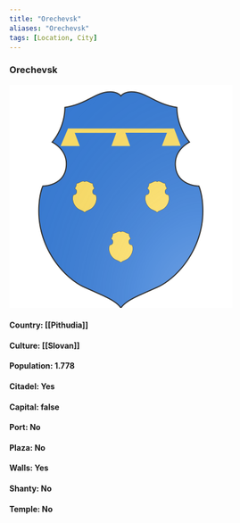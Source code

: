 ```yaml
---
title: "Orechevsk"
aliases: "Orechevsk"
tags: [Location, City]
---
```

### Orechevsk
![](attachment/fbc7d341bf949b6d200ae8f18ecc5607.svg)

#### Country: [[Pithudia]]

#### Culture: [[Slovan]]

#### Population: 1.778

#### Citadel: Yes

#### Capital: false

#### Port: No

#### Plaza: No

#### Walls: Yes

#### Shanty: No

#### Temple: No

